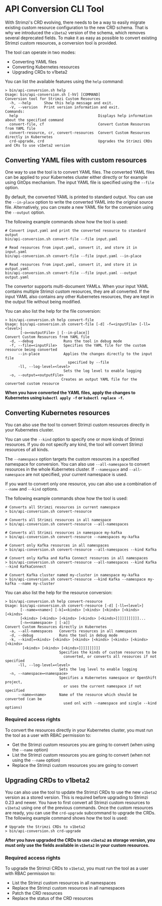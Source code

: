 # API Conversion CLI Tool

With Strimzi's CRD evolving, there needs to be a way to easily migrate existing custom resource configuration to the new CRD schema.
That is why we introduced the `v1beta2` version of the schema, which removes several deprecated fields.
To make it as easy as possible to convert existing Strimzi custom resources, a conversion tool is provided.

The tool can operate in two modes:
* Converting YAML files
* Converting Kubernetes resources
* Upgrading CRDs to v1beta2

You can list the available features using the `help` command:

```
> bin/api-conversion.sh help
Usage: bin/api-conversion.sh [-hV] [COMMAND]
Conversion tool for Strimzi Custom Resources
  -h, --help      Show this help message and exit.
  -V, --version   Print version information and exit.
Commands:
  help                                     Displays help information about the specified command
  convert-file, cf                         Convert Custom Resources from YAML file
  convert-resource, cr, convert-resources  Convert Custom Resources directly in Kubernetes
  crd-upgrade, crd                         Upgrades the Strimzi CRDs and CRs to use v1beta2 version
```

## Converting YAML files with custom resources

One way to use the tool is to convert YAML files. 
The converted YAML files can be applied to your Kubernetes cluster either directly or for example using GitOps mechanism.
The input YAML file is specified using the `--file` option.

By default, the converted YAML is printed to standard output.
You can use the `--in-place` option to write the converted YAML into the original source file.
Alternatively, you can create a new YAML file for the conversion using the `--output` option.

The following example commands show how the tool is used:

```
# Convert input.yaml and print the converted resource to standard output
bin/api-conversion.sh convert-file --file input.yaml

# Read resources from input.yaml, convert it, and store it in input.yaml
bin/api-conversion.sh convert-file --file input.yaml --in-place

# Read resources from input.yaml, convert it, and store it in output.yaml
bin/api-conversion.sh convert-file --file input.yaml --output output.yaml
```

The convertor supports multi-document YAMLs.
When your input YAML contains multiple Strimzi custom resources, they are all converted.
If the input YAML also contains any other Kubernetes resources, they are kept in the output file without being modified.

You can also list the help for the file conversion:

```
> bin/api-conversion.sh help convert-file
Usage: bin/api-conversion.sh convert-file [-d] -f=<inputFile> [-ll=<level>]
       [-o=<outputFile> | [--in-place]]
Convert Custom Resources from YAML file
  -d, --debug              Runs the tool in debug mode
  -f, --file=<inputFile>   Specifies the YAML file for the custom resource being converted
      --in-place           Applies the changes directly to the input file
                             specified by --file
      -ll, --log-level=<level>
                           Sets the log level to enable logging
  -o, --output=<outputFile>
                          Creates an output YAML file for the converted custom resource
```

**When you have converted the YAML files, apply the changes to Kubernetes using `kubectl apply -f` or `kubectl replace -f`.** 

## Converting Kubernetes resources

You can also use the tool to convert Strimzi custom resources directly in your Kubernetes cluster.

You can use the `--kind` option to specify one or more kinds of Strimzi resources.
If you do not specify any kind, the tool will convert Strimzi resources of all kinds.

The `--namespace` option targets the custom resources in a specified namespace for conversion.
You can also use `--all-namespace` to convert resources in the whole Kubernetes cluster.
If  `--namespace` and `--all-namespace` are not specified, your current namespace is used.

If you want to convert only one resource, you can also use a combination of `--name` and `--kind` options.

The following example commands show how the tool is used:

```
# Converts all Strimzi resources in current namespace
> bin/api-conversion.sh convert-resource

# Converts all Strimzi resources in all namespace
> bin/api-conversion.sh convert-resource --all-namespaces

# Converts all Strimzi resources in namespace my-kafka
> bin/api-conversion.sh convert-resource --namespaces my-kafka

# Convert only Kafka resources in all namespaces
> bin/api-conversion.sh convert-resource --all-namespaces --kind Kafka

# Convert only Kafka and Kafka Connect resources in all namespaces
> bin/api-conversion.sh convert-resource --all-namespaces --kind Kafka --kind KafkaConnect

# Convert Kafka cluster named my-cluster in namespace my-kafka
> bin/api-conversion.sh convert-resource --kind Kafka --namespace my-kafka --name my-cluster
```

You can also list the help for the resource conversion:

```
> bin/api-conversion.sh help convert-resource
Usage: bin/api-conversion.sh convert-resource [-d] [-ll=<level>]
       [--name=<name>] [-k[=<kinds> [<kinds> [<kinds> [<kinds> [<kinds>
       [<kinds> [<kinds> [<kinds> [<kinds> [<kinds>]]]]]]]]]]]...
       [-n=<namespace> | [-a]]
Convert Custom Resources directly in Kubernetes
  -a, --all-namespaces   Converts resources in all namespaces
  -d, --debug            Runs the tool in debug mode
  -k, --kind[=<kinds> [<kinds> [<kinds> [<kinds> [<kinds> [<kinds> [<kinds>
        [<kinds> [<kinds> [<kinds>]]]]]]]]]]
                         Specifies the kinds of custom resources to be
                           converted, or converts all resources if not specified
      -ll, --log-level=<level>
                         Sets the log level to enable logging
  -n, --namespace=<namespace>
                         Specifies a Kubernetes namespace or OpenShift project,
                           or uses the current namespace if not specified
      --name=<name>      Name of the resource which should be converted (can be
                           used onl with --namespace and single --kind options)
```

### Required access rights

To convert the resources directly in your Kubernetes cluster, you must run the tool as a user with RBAC permission to:

* Get the Strimzi custom resources you are going to convert (when using the `--name` option)
* List the Strimzi custom resources you are going to convert (when not using the `--name` option)
* Replace the Strimzi custom resources you are going to convert

## Upgrading CRDs to v1beta2

You can also use the tool to update the Strimzi CRDs to use the new `v1beta2` version as a stored version.
This is required before upgrading to Strimzi 0.23 and newer.
You have to first convert all Strimzi custom resources to `v1beta2` using one of the previous commands.
Once the custom resources are ready, you can use the `crd-upgrade` subcommand to upgrade the CRDs.
The following example command shows how the tool is used:

```
# Upgrade the Strimzi CRDs to v1beta2
> bin/api-conversion.sh crd-upgrade
```

**After you have upgraded the CRDs to use `v1beta2` as storage version, you must only use the fields available in `v1beta2` in your custom resources.**

### Required access rights

To upgrade the Strimzi CRDs to `v1beta2`, you must run the tool as a user with RBAC permission to:

* List the Strimzi custom resources in all namespaces
* Replace the Strimzi custom resources in all namespaces
* Patch the CRD resources
* Replace the status of the CRD resources
